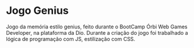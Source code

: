 # Jogo Genius
Jogo da memória estilo genius, feito durante o BootCamp Órbi Web Games Developer, na plataforma da Dio.
Durante a criação do jogo foi trabalhado a lógica de programação com JS, estilização com CSS. 
